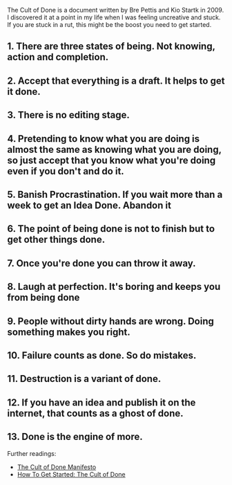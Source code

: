The Cult of Done is a document written by Bre Pettis and Kio Startk in 2009. I discovered it at a point in my life when I was feeling uncreative and stuck. If you are stuck in a rut, this might be the boost you need to get started. 


## 1. There are three states of being. Not knowing, action and completion. 
## 2.  Accept that everything is a draft. It helps to get it done. 
## 3. There is no editing stage. 
## 4. Pretending to know what you are doing is almost the same as knowing what you are doing, so just accept that you know what you're doing even if you don't and do it. 
## 5. Banish Procrastination. If you wait more than a week to get an Idea Done. Abandon it 

## 6. The point of being done is not to finish but to get other things done. 
## 7. Once you're done you can throw it away. 

## 8. Laugh at perfection. It's boring and keeps you from being done

## 9. People without dirty hands are wrong. Doing something makes you right.
## 10. Failure counts as done. So do mistakes.
## 11. Destruction is a variant of done.
## 12. If you have an idea and publish it on the internet, that counts as a ghost of done.
## 13. Done is the engine of more.


Further readings: 
- [The Cult of Done Manifesto](https://medium.com/@bre/the-cult-of-done-manifesto-724ca1c2ff13)
- [How To Get Started: The Cult of Done](https://www.youtube.com/watch?v=bJQj1uKtnus)

